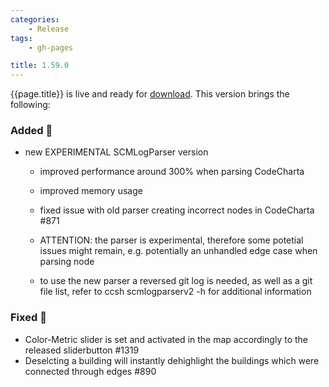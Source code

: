 ```yaml
---
categories:
    - Release
tags:
    - gh-pages

title: 1.59.0
---
```


{{page.title}} is live and ready for [download](https://github.com/MaibornWolff/codecharta/releases/tag/{{page.title}}). This version brings the following:

### Added 🚀

-   new EXPERIMENTAL SCMLogParser version

    -   improved performance around 300% when parsing CodeCharta
    -   improved memory usage
    -   fixed issue with old parser creating incorrect nodes in CodeCharta #871

    -   ATTENTION: the parser is experimental, therefore some potetial issues might remain, e.g. potentially an unhandled edge case when parsing node
    -   to use the new parser a reversed git log is needed, as well as a git file list, refer to ccsh scmlogparserv2 -h for additional information

### Fixed 🐞

-   Color-Metric slider is set and activated in the map accordingly to the released sliderbutton #1319
-   Deselcting a building will instantly dehighlight the buildings which were connected through edges #890
